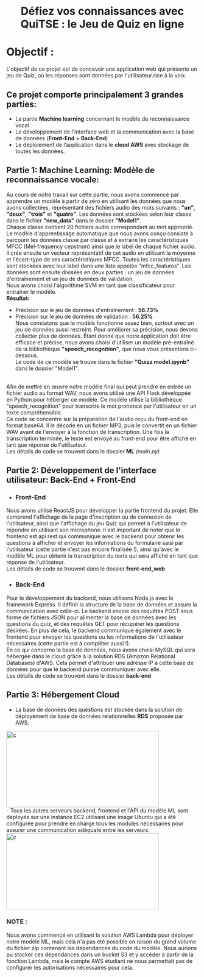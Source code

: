 <h1 align="center"> Défiez vos connaissances avec QuiTSE : le Jeu de Quiz en ligne</h1>

# Objectif : 
L'objectif de ce projet est de concevoir une application web qui présente un jeu de Quiz, où les réponses sont données par l'utilisateur.rice à la voix.
<br>

## Ce projet comporte principalement 3 grandes parties:

- La partie **Machine learning** concernant le modèle de reconnaissance vocal
- Le développement de l'interface web et la communication avec la base de données (**Front-End** + **Back-End**)
- Le déploiement de l’application dans le **cloud AWS** avec stockage de toutes les données.

## Partie 1: Machine Learning: Modèle de reconnaissance vocale:
Au cours de notre travail sur cette partie, nous avons commencé par apprendre un modèle à partir de zéro en utilisant les données que nous avons collectées, représentant des fichiers audio des mots suivants : **"un"**, **"deux"**, **"trois"** et **"quatre"**. Les données sont stockées selon leur classe dans le fichier **"new_data"** dans le dossier **"Model1"**. <br>
Chaque classe contient 20 fichiers audio correspondant au mot approprié.<br>
Le modèle d'apprentissage automatique que nous avons conçu consiste à parcourir les données classe par classe et à extraire les caractéristiques MFCC (Mel-frequency cepstrum) ainsi que le label de chaque fichier audio. Il crée ensuite un vecteur représentatif de cet audio en utilisant la moyenne et l'écart-type de ses caractéristiques MFCC. Toutes les caractéristiques sont stockées avec leur label dans une liste appelée "mfcc_features". Les données sont ensuite divisées en deux parties : un jeu de données d'entraînement et un jeu de données de validation. <br>
Nous avons choisi l'algorithme SVM en tant que classificateur pour entraîner le modèle.<br>
**Résultat:** <br>
- Précision sur le jeu de données d'entraînement : **58.73%**<br>
- Précision sur le jeu de données de validation : **56.25%**<br>
Nous constatons que le modèle fonctionne assez bien, surtout avec un jeu de données aussi restreint. Pour améliorer sa précision, nous devons collecter plus de données. Étant donné que notre application doit être efficace et précise, nous avons choisi d'utiliser un modèle pré-entraîné de la bibliothèque **"speech_recognition"**, que nous vous présentons ci-dessous.<br>
Le code de ce modèle se trouve dans le fichier **"Quizz model.ipynb"** dans le dossier "Model1".<br><br>

Afin de mettre en œuvre notre modèle final qui peut prendre en entrée un fichier audio au format WAV, nous avons utilisé une API Flask développée en Python pour héberger ce modèle. Ce modèle utilise la bibliothèque "speech_recognition" pour transcrire le mot prononcé par l'utilisateur en un texte compréhensible.<br>
Ce code se concentre sur la préparation de l'audio reçu du front-end en format base64. Il le décode en un fichier MP3, puis le convertit en un fichier WAV avant de l'envoyer à la fonction de transcription. Une fois la transcription terminée, le texte est envoyé au front-end pour être affiché en tant que réponse de l'utilisateur.<br>
Les détails de code se trouvent dans le dossier **ML** *(main.py)*
 

## Partie 2: Développement de l'interface utilisateur: Back-End + Front-End
- ### Front-End
Nous avons utilisé ReactJS pour développer la partie frontend du projet. Elle comprend l'affichage de la page d'inscription ou de connexion de l'utilisateur, ainsi que l'affichage du jeu Quiz qui permet à l'utilisateur de répondre en utilisant son microphone. Il est important de noter que le frontend est api rest qui communique avec le backend pour obtenir les questions à afficher et envoyer les informations du formulaire saisi par l'utilisateur (cette partie n'est pas encore finalisée !), ainsi qu'avec le modèle ML pour obtenir la transcription du texte qui sera affiché en tant que réponse de l'utilisateur.<br>
Les détails de code se trouvent dans le dossier **front-end_web**<br>
- ### Back-End

Pour le développement du backend, nous utilisons Node.js avec le framework Express. Il définit la structure de la base de données et assure la communication avec celle-ci. Le backend envoie des requêtes POST sous forme de fichiers JSON pour alimenter la base de données avec les questions du quiz, et des requêtes GET pour récupérer les questions désirées. En plus de cela, le backend communique également avec le frontend pour envoyer les questions ou les informations de l'utilisateur nécessaires (cette partie est à compléter aussi !).<br>
En ce qui concerne la base de données, nous avons choisi MySQL qui sera hébergée dans le cloud grâce à la solution RDS (Amazon Relational Databases) d'AWS. Cela permet d'attribuer une adresse IP à cette base de données pour que le backend puisse communiquer avec elle.<br>
Les détails de code se trouvent dans le dossier **back-end**<br>
## Partie 3: Hébergement Cloud

- La base de données des questions est stockée dans la solution de déployement de base de données relationnelles **RDS** proposée par AWS.
<img src="https://user-images.githubusercontent.com/63628060/218280449-53dbd3de-d495-466c-a2cc-3ed268c1fd8b.png" alt="c" width="400" height="200"/>
<br>
- Tous les autres serveurs backend, frontend et l'API du modèle ML sont déployés sur une instance EC2 utilisant une image Ubuntu qui a été configurée pour prendre en charge tous les modules nécessaires pour assurer une communication adéquate entre les serveurs.<br>
<img src="https://user-images.githubusercontent.com/63628060/218280741-8189e150-d9dc-4844-8a3b-0cc3fad72b68.png" alt="c" width="400" height="200"/>

<br> 

### NOTE : <br>
Nous avons commencé en utilisant la solution AWS Lambda pour déployer notre modèle ML, mais cela n'a pas été possible en raison du grand volume du fichier zip contenant les dépendances du code du modèle. Nous aurions pu stocker ces dépendances dans un bucket S3 et y accéder à partir de la fonction Lambda, mais le compte AWS étudiant ne nous permettait pas de configurer les autorisations nécessaires pour cela.







